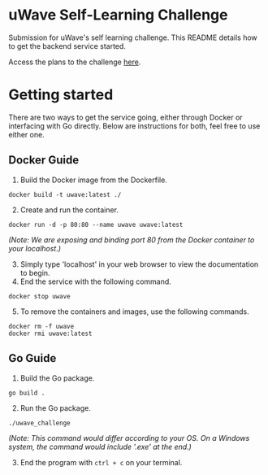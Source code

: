 # uWave Self-Learning Challenge
Submission for uWave's self learning challenge. This README details how to get the backend service started.

Access the plans to the challenge <a href="https://drive.google.com/drive/folders/1ntg9ZdPEqFMkd3WRzKy7eoi5BvCB0mYj?usp=sharing">here</a>.

# Getting started
There are two ways to get the service going, either through Docker or interfacing with Go directly. Below are instructions for both, feel free to use either one.

## Docker Guide
1. Build the Docker image from the Dockerfile.
```
docker build -t uwave:latest ./
```

2. Create and run the container. 
```
docker run -d -p 80:80 --name uwave uwave:latest
```
<i>(Note: We are exposing and binding port 80 from the Docker container to your localhost.)</i>

3. Simply type 'localhost' in your web browser to view the documentation to begin.
4. End the service with the following command.
```
docker stop uwave
```
5. To remove the containers and images, use the following commands.
```
docker rm -f uwave
docker rmi uwave:latest
```

## Go Guide
1. Build the Go package.
```
go build .
```
2. Run the Go package.
```
./uwave_challenge
```
<i>(Note: This command would differ according to your OS. On a Windows system, the command would include '.exe' at the end.)</i>

3. End the program with ```ctrl + c``` on your terminal.